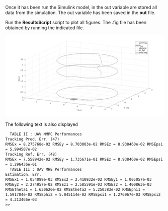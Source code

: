 Once it has been run the Simulink model, in the out variable are stored all data from the simulation. 
The out variable has been saved in the **out** file.

Run the **ResultsScript** script to plot all figures. The .fig file has been obtained by running the indicated file.
<p align="center">
<img src="Figure4.png">
</p>
The following text is also displayed

```shell
  TABLE II : UAV NMPC Performances
Tracking Pred. Err. (47)
RMSEx = 8.275768e-02 RMSEy = 8.703003e-02 RMSEz = 8.938460e-02 RMSEpsi = 5.994507e-02
Tracking Ref. Err. (48)
RMSEx = 7.558942e-02 RMSEy = 1.735671e-01 RMSEz = 8.938460e-02 RMSEpsi = 1.296436e-01
  TABLE III : UAV MHE Performances
Estimation. Err.
RMSEx1 = 1.054089e-03 RMSEx2 = 2.410932e-02 RMSEy1 = 1.005057e-03 RMSEy2 = 2.274957e-02 RMSEz1 = 2.585591e-03 RMSEz2 = 1.400863e-03
RMSEtheta1 = 1.630620e-02 RMSEtheta2 = 5.250383e-02 RMSEphi1 = 1.591704e-02 RMSEphi2 = 5.045114e-02 RMSEpsi1 = 1.276967e-03 RMSEpsi2 = 4.213466e-03
>>
```